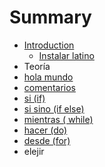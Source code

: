 # Summary

* [Introduction](README.md)
   * [Instalar latino](introduccion/instalar_latino.md)
* Teoría
* [hola mundo](hola_mundo.md)
* [comentarios](comentarios.md)
* [si (if)](si_if.md)
* [si sino (if else)](si_sino_if_else.md)
* [mientras ( while)](mientras__while.md)
* [hacer (do)](hacer_do.md)
* [desde (for)](desde.md)
* elejir

